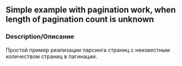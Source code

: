 ## Simple example with pagination work, when length of pagination count is unknown ##

### Description/Описание ###
Простой пример реализации парсинга страниц с неизвестным количеством страниц в пагинации.
